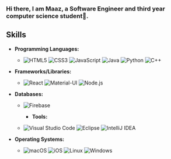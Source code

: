 ### Hi there, I am Maaz, a Software Engineer and third year computer science student👋. 

## Skills

- **Programming Languages:**
  - ![HTML5](https://img.shields.io/badge/HTML5-%23E34F26.svg?&style=for-the-badge&logo=html5&logoColor=white)
    ![CSS3](https://img.shields.io/badge/CSS3-%231572B6.svg?&style=for-the-badge&logo=css3&logoColor=white)
    ![JavaScript](https://img.shields.io/badge/JavaScript-%23F7DF1C.svg?&style=for-the-badge&logo=javascript&logoColor=black)
    ![Java](https://img.shields.io/badge/Java-%23E34F26.svg?&style=for-the-badge&logo=java&logoColor=white)
    ![Python](https://img.shields.io/badge/Python-%2339F1D.svg?&style=for-the-badge&logo=python&logoColor=white)
    ![C++](https://img.shields.io/badge/C%2B%2B-%2300599C.svg?&style=for-the-badge&logo=c%2B%2B&logoColor=white)

- **Frameworks/Libraries:**
  - ![React](https://img.shields.io/badge/React-%2361DAFB.svg?&style=for-the-badge&logo=react&logoColor=black)
    ![Material-UI](https://img.shields.io/badge/Material--UI-%230081CB.svg?&style=for-the-badge&logo=material-ui&logoColor=white)
    ![Node.js](https://img.shields.io/badge/Node.js-%23339933.svg?&style=for-the-badge&logo=node.js&logoColor=white)
    

- **Databases:**
  - ![Firebase](https://img.shields.io/badge/Firebase-%23FFCA28.svg?&style=for-the-badge&logo=firebase&logoColor=black)
 

    - **Tools:**
  - ![Visual Studio Code](https://img.shields.io/badge/Visual%20Studio%20Code-%23007ACC.svg?&style=for-the-badge&logo=visual-studio-code&logoColor=white)
    ![Eclipse](https://img.shields.io/badge/Eclipse-%232C2255.svg?&style=for-the-badge&logo=eclipse&logoColor=white)
    ![IntelliJ IDEA](https://img.shields.io/badge/IntelliJ%20IDEA-%23000000.svg?&style=for-the-badge&logo=intellij-idea&logoColor=white)

   


- **Operating Systems:**
  - ![macOS](https://img.shields.io/badge/macOS-%23000000.svg?&style=for-the-badge&logo=apple&logoColor=white)
   ![iOS](https://img.shields.io/badge/iOS-%23000000.svg?&style=for-the-badge&logo=ios&logoColor=white)
   ![Linux](https://img.shields.io/badge/Linux-%23FCC624.svg?&style=for-the-badge&logo=linux&logoColor=black)
   ![Windows](https://img.shields.io/badge/Windows-%230078D6.svg?&style=for-the-badge&logo=windows&logoColor=white)



<!--
**Maaz-R-Khan/Maaz-R-Khan** is a ✨ _special_ ✨ repository because its `README.md` (this file) appears on your GitHub profile.

Here are some ideas to get you started:

- 🔭 I’m currently working on ...
- 🌱 I’m currently learning ...
- 👯 I’m looking to collaborate on ...
- 🤔 I’m looking for help with ...
- 💬 Ask me about ...
- 📫 How to reach me: ...
- 😄 Pronouns: ...
- ⚡ Fun fact: ...
-->


<!--
**Maaz-R-Khan/Maaz-R-Khan** is a ✨ _special_ ✨ repository because its `README.md` (this file) appears on your GitHub profile.

Here are some ideas to get you started:

- 🔭 I’m currently working on ...
- 🌱 I’m currently learning ...
- 👯 I’m looking to collaborate on ...
- 🤔 I’m looking for help with ...
- 💬 Ask me about ...
- 📫 How to reach me: ...
- 😄 Pronouns: ...
- ⚡ Fun fact: ...
-->
